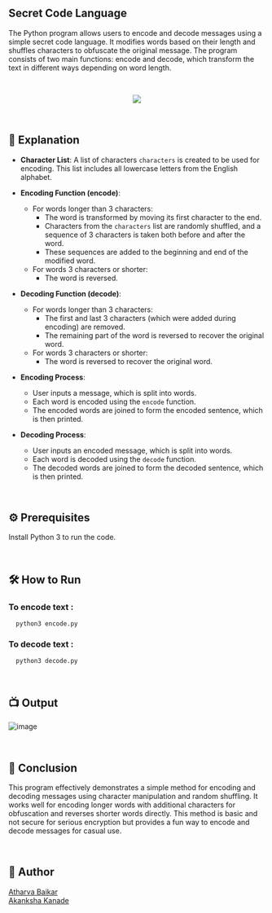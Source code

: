 ## Secret Code Language

The Python program allows users to encode and decode messages using a simple secret code language. 
It modifies words based on their length and shuffles characters to obfuscate the original message. 
The program consists of two main functions: encode and decode, which transform the text in different ways depending on word length.

<br>

<p align="center">
    <img src="https://github.com/user-attachments/assets/ac96304f-5705-422d-8d32-441b25360d65">
    
</p>

<br>

## 🌟 Explanation

- **Character List**: A list of characters `characters` is created to be used for encoding. This list includes all lowercase letters from the English alphabet.
  
- **Encoding Function (encode)**:
  - For words longer than 3 characters:
    - The word is transformed by moving its first character to the end.
    - Characters from the `characters` list are randomly shuffled, and a sequence of 3 characters is taken both before and after the word.
    - These sequences are added to the beginning and end of the modified word.
  - For words 3 characters or shorter:
    - The word is reversed.
  
- **Decoding Function (decode)**:
  - For words longer than 3 characters:
    - The first and last 3 characters (which were added during encoding) are removed.
    - The remaining part of the word is reversed to recover the original word.
  - For words 3 characters or shorter:
    - The word is reversed to recover the original word.
  
- **Encoding Process**:
  - User inputs a message, which is split into words.
  - Each word is encoded using the `encode` function.
  - The encoded words are joined to form the encoded sentence, which is then printed.

- **Decoding Process**:
  - User inputs an encoded message, which is split into words.
  - Each word is decoded using the `decode` function.
  - The decoded words are joined to form the decoded sentence, which is then printed.

<br>

## ⚙️ Prerequisites

Install Python 3 to run the code.

<br>

## 🛠️ How to Run

### To encode text :

```python3
  python3 encode.py
```

### To decode text :

```python3
  python3 decode.py
```

<br>

## 📺 Output

![image](https://github.com/user-attachments/assets/13d2dc8e-b64c-44fb-bdd8-5bbb26894a60)

<br>

## 📜 Conclusion

This program effectively demonstrates a simple method for encoding and decoding messages using character manipulation and random shuffling. 
It works well for encoding longer words with additional characters for obfuscation and reverses shorter words directly. 
This method is basic and not secure for serious encryption but provides a fun way to encode and decode messages for casual use.

<br>

## 🤖 Author

[Atharva Baikar](https://github.com/DarkGuardian641)
<br>
[Akanksha Kanade](https://github.com/CandyBeans1609)
